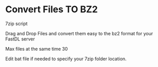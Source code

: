 # Convert Files TO BZ2
7zip script

Drag and Drop Files and convert them easy to the bz2 format for your FastDL server

Max files at the same time 30

Edit bat file if needed to specify your 7zip folder location.
